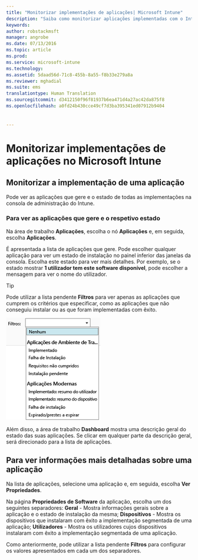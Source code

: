```yaml
---
title: "Monitorizar implementações de aplicações| Microsoft Intune"
description: "Saiba como monitorizar aplicações implementadas com o Intune."
keywords: 
author: robstackmsft
manager: angrobe
ms.date: 07/13/2016
ms.topic: article
ms.prod: 
ms.service: microsoft-intune
ms.technology: 
ms.assetid: 5daad56d-71c8-455b-8a55-f8b33e279a8a
ms.reviewer: mghadial
ms.suite: ems
translationtype: Human Translation
ms.sourcegitcommit: d3412150f96f81937b6ea471d4a27ac42da875f8
ms.openlocfilehash: a0fd24b430cce49cf7d3ba395341ed07912b9404


---
```



# Monitorizar implementações de aplicações no Microsoft Intune

## Monitorizar a implementação de uma aplicação
Pode ver as aplicações que gere e o estado de todas as implementações na consola de administração do Intune.

### Para ver as aplicações que gere e o respetivo estado
Na área de trabalho **Aplicações**, escolha o nó **Aplicações** e, em seguida, escolha **Aplicações**.

É apresentada a lista de aplicações que gere. Pode escolher qualquer aplicação para ver um estado de instalação no painel inferior das janelas da consola. Escolha este estado para ver mais detalhes. Por exemplo, se o estado mostrar **1 utilizador tem este software disponível**, pode escolher a mensagem para ver o nome do utilizador.

> [!TIP]
> Pode utilizar a lista pendente **Filtros** para ver apenas as aplicações que cumprem os critérios que especificar, como as aplicações que não conseguiu instalar ou as que foram implementadas com êxito.
>
> ![Exemplo de filtros de aplicação](./media/app-filters.png)

Além disso, a área de trabalho **Dashboard** mostra uma descrição geral do estado das suas aplicações. Se clicar em qualquer parte da descrição geral, será direcionado para a lista de aplicações.

## Para ver informações mais detalhadas sobre uma aplicação
Na lista de aplicações, selecione uma aplicação e, em seguida, escolha **Ver Propriedades**.

Na página **Propriedades de Software** da aplicação, escolha um dos seguintes separadores: **Geral** - Mostra informações gerais sobre a aplicação e o estado de instalação da mesma; **Dispositivos** - Mostra os dispositivos que instalaram com êxito a implementação segmentada de uma aplicação; **Utilizadores** - Mostra os utilizadores cujos dispositivos instalaram com êxito a implementação segmentada de uma aplicação.

Como anteriormente, pode utilizar a lista pendente **Filtros** para configurar os valores apresentados em cada um dos separadores.



<!--HONumber=Aug16_HO2-->


